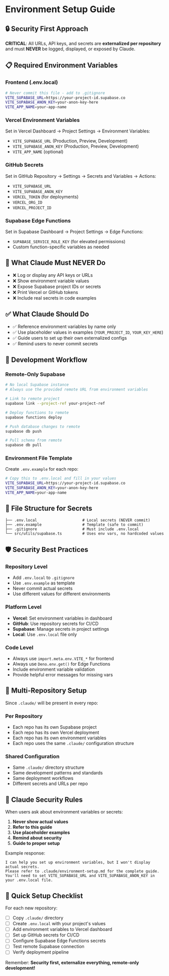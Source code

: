 # Environment Setup Guide

## 🔒 Security First Approach

**CRITICAL**: All URLs, API keys, and secrets are **externalized per repository** and must **NEVER** be logged, displayed, or exposed by Claude.

## 📋 Required Environment Variables

### Frontend (.env.local)
```bash
# Never commit this file - add to .gitignore
VITE_SUPABASE_URL=https://your-project-id.supabase.co
VITE_SUPABASE_ANON_KEY=your-anon-key-here
VITE_APP_NAME=your-app-name
```

### Vercel Environment Variables
Set in Vercel Dashboard → Project Settings → Environment Variables:
- `VITE_SUPABASE_URL` (Production, Preview, Development)
- `VITE_SUPABASE_ANON_KEY` (Production, Preview, Development)
- `VITE_APP_NAME` (optional)

### GitHub Secrets
Set in GitHub Repository → Settings → Secrets and Variables → Actions:
- `VITE_SUPABASE_URL`
- `VITE_SUPABASE_ANON_KEY`
- `VERCEL_TOKEN` (for deployments)
- `VERCEL_ORG_ID`
- `VERCEL_PROJECT_ID`

### Supabase Edge Functions
Set in Supabase Dashboard → Project Settings → Edge Functions:
- `SUPABASE_SERVICE_ROLE_KEY` (for elevated permissions)
- Custom function-specific variables as needed

## 🚫 What Claude Must NEVER Do

- ❌ Log or display any API keys or URLs
- ❌ Show environment variable values
- ❌ Expose Supabase project IDs or secrets
- ❌ Print Vercel or GitHub tokens
- ❌ Include real secrets in code examples

## ✅ What Claude Should Do

- ✅ Reference environment variables by name only
- ✅ Use placeholder values in examples (`YOUR_PROJECT_ID`, `YOUR_KEY_HERE`)
- ✅ Guide users to set up their own externalized configs
- ✅ Remind users to never commit secrets

## 🔧 Development Workflow

### Remote-Only Supabase
```bash
# No local Supabase instance
# Always use the provided remote URL from environment variables

# Link to remote project
supabase link --project-ref your-project-ref

# Deploy functions to remote
supabase functions deploy

# Push database changes to remote
supabase db push

# Pull schema from remote
supabase db pull
```

### Environment File Template
Create `.env.example` for each repo:
```bash
# Copy this to .env.local and fill in your values
VITE_SUPABASE_URL=https://your-project-id.supabase.co
VITE_SUPABASE_ANON_KEY=your-anon-key-here
VITE_APP_NAME=your-app-name
```

## 📁 File Structure for Secrets

```
├── .env.local                    # Local secrets (NEVER commit)
├── .env.example                  # Template (safe to commit)
├── .gitignore                    # Must include .env.local
└── src/utils/supabase.ts         # Uses env vars, no hardcoded values
```

## 🛡️ Security Best Practices

### Repository Level
- Add `.env.local` to `.gitignore`
- Use `.env.example` as template
- Never commit actual secrets
- Use different values for different environments

### Platform Level
- **Vercel**: Set environment variables in dashboard
- **GitHub**: Use repository secrets for CI/CD
- **Supabase**: Manage secrets in project settings
- **Local**: Use `.env.local` file only

### Code Level
- Always use `import.meta.env.VITE_*` for frontend
- Always use `Deno.env.get()` for Edge Functions
- Include environment variable validation
- Provide helpful error messages for missing vars

## 🔄 Multi-Repository Setup

Since `.claude/` will be present in every repo:

### Per Repository
- Each repo has its own Supabase project
- Each repo has its own Vercel deployment
- Each repo has its own environment variables
- Each repo uses the same `.claude/` configuration structure

### Shared Configuration
- Same `.claude/` directory structure
- Same development patterns and standards
- Same deployment workflows
- Different secrets and URLs per repo

## 🚨 Claude Security Rules

When users ask about environment variables or secrets:
1. **Never show actual values**
2. **Refer to this guide**
3. **Use placeholder examples**
4. **Remind about security**
5. **Guide to proper setup**

Example response:
```
I can help you set up environment variables, but I won't display actual secrets. 
Please refer to .claude/environment-setup.md for the complete guide.
You'll need to set VITE_SUPABASE_URL and VITE_SUPABASE_ANON_KEY in your .env.local file.
```

## 📖 Quick Setup Checklist

For each new repository:
- [ ] Copy `.claude/` directory
- [ ] Create `.env.local` with your project's values
- [ ] Add environment variables to Vercel dashboard
- [ ] Set up GitHub secrets for CI/CD
- [ ] Configure Supabase Edge Functions secrets
- [ ] Test remote Supabase connection
- [ ] Verify deployment pipeline

Remember: **Security first, externalize everything, remote-only development!** 